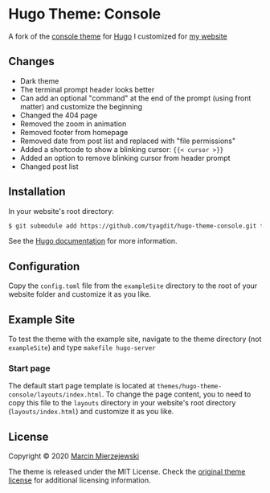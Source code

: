 # Hugo Theme: Console

A fork of the [console
theme](https://github.com/mrmierzejewski/hugo-theme-console) for
[Hugo](https://gohugo.io/) I customized for [my
website](https://tyagdit.github.io)

## Changes

- Dark theme
- The terminal prompt header looks better 
- Can add an optional "command" at the end of the prompt (using front matter)
  and customize the beginning
- Changed the 404 page
- Removed the zoom in animation
- Removed footer from homepage
- Removed date from post list and replaced with "file permissions"
- Added a shortcode to show a blinking cursor: `{{< cursor >}}`
- Added an option to remove blinking cursor from header prompt
- Changed post list

## Installation

In your website's root directory:

```sh
$ git submodule add https://github.com/tyagdit/hugo-theme-console.git themes/hugo-theme-console
```
    
See the [Hugo documentation](https://gohugo.io/themes/installing/) for more
information.

## Configuration

Copy the `config.toml` file from the `exampleSite` directory to the root of your
website folder and customize it as you like.

## Example Site

To test the theme with the example site, navigate to the theme directory (not
`exampleSite`) and type `makefile hugo-server`

### Start page

The default start page template is located at
`themes/hugo-theme-console/layouts/index.html`. To change the page content, you
to need to copy this file to the `layouts` directory in your website's root
directory (`layouts/index.html`) and customize it as you like.

## License

Copyright © 2020 [Marcin Mierzejewski](https://mrmierzejewski.com/)

The theme is released under the MIT License. Check the [original theme
license](https://github.com/panr/hugo-theme-terminal/blob/master/LICENSE.md) for
additional licensing information.
